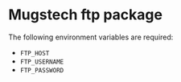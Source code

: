# Mugstech ftp package

The following environment variables are required:

- `FTP_HOST`
- `FTP_USERNAME`
- `FTP_PASSWORD`
